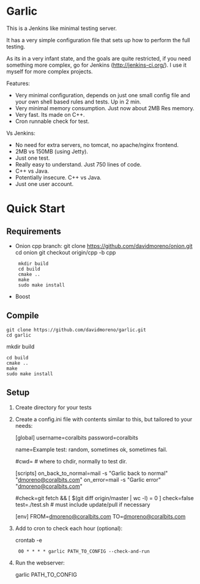 Garlic
======

This is a Jenkins like minimal testing server. 

It has a very simple configuration file that sets up how to perform the full testing. 

As its in a very infant state, and the goals are quite restricted, if you need something 
more complex, go for Jenkins (http://jenkins-ci.org/). I use it myself for more complex projects.

Features:
 * Very minimal configuration, depends on just one small config file and your own shell based rules and tests. Up in 2 min.
 * Very minimal memory consumption. Just now about 2MB Res memory. 
 * Very fast. Its made on C++.
 * Cron runnable check for test.
 
Vs Jenkins:
 * No need for extra servers, no tomcat, no apache/nginx frontend.
 * 2MB vs 150MB (using Jetty).
 * Just one test.
 * Really easy to understand. Just 750 lines of code.
 * C++ vs Java.
 * Potentially insecure. C++ vs Java.
 * Just one user account.

Quick Start
===========

Requirements
------------

 * Onion cpp branch:
		git clone https://github.com/davidmoreno/onion.git
		cd onion
		git checkout origin/cpp -b cpp
		
		mkdir build
		cd build
		cmake ..
		make
		sudo make install
		
 * Boost

Compile
-------

	git clone https://github.com/davidmoreno/garlic.git
	cd garlic
  mkdir build
  
	cd build
	cmake ..
	make
	sudo make install

Setup
-----

1. Create directory for your tests
2. Create a config.ini file with contents similar to this, but tailored to your needs:

	[global]
	username=coralbits
	password=coralbits

	name=Example test: random, sometimes ok, sometimes fail.

	#cwd= # where to chdir, normally to test dir.

	[scripts]
	on_back_to_normal=mail -s "Garlic back to normal" "dmoreno@coralbits.com"
	on_error=mail -s "Garlic error" "dmoreno@coralbits.com"

	#check=git fetch && [ $(git diff origin/master | wc -l) = 0 ]
	check=false
	test=./test.sh # must include update/pull if necessary

	[env]
	FROM=dmoreno@coralbits.com
	TO=dmoreno@coralbits.com

3. Add to cron to check each hour (optional):
	
	crontab -e

		00 * * * * garlic PATH_TO_CONFIG --check-and-run

4. Run the webserver:

	garlic PATH_TO_CONFIG 

